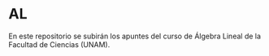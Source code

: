 # AL
En este repositorio se subirán los apuntes del curso de Álgebra Lineal de la Facultad de Ciencias (UNAM).
